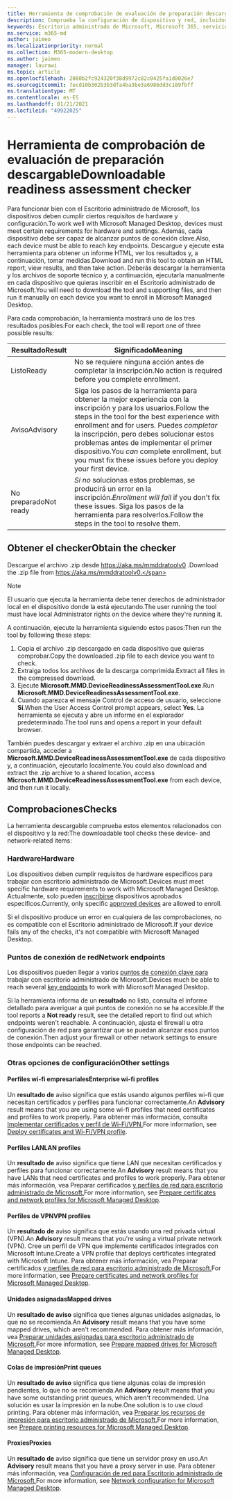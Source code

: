 ```yaml
---
title: Herramienta de comprobación de evaluación de preparación descargable
description: Comprueba la configuración de dispositivo y red, incluidos los puntos de conexión necesarios
keywords: Escritorio administrado de Microsoft, Microsoft 365, servicio, documentación
ms.service: m365-md
author: jaimeo
ms.localizationpriority: normal
ms.collection: M365-modern-desktop
ms.author: jaimeo
manager: laurawi
ms.topic: article
ms.openlocfilehash: 2080b2fc924320f38d9972c82c0425fa1d8026e7
ms.sourcegitcommit: 7ecd10b302b3b3dfa4ba3be3a6986dd3c189fbff
ms.translationtype: MT
ms.contentlocale: es-ES
ms.lasthandoff: 01/21/2021
ms.locfileid: "49922025"
---
```

# <a name="downloadable-readiness-assessment-checker"></a><span data-ttu-id="fe752-104">Herramienta de comprobación de evaluación de preparación descargable</span><span class="sxs-lookup"><span data-stu-id="fe752-104">Downloadable readiness assessment checker</span></span>

<span data-ttu-id="fe752-105">Para funcionar bien con el Escritorio administrado de Microsoft, los dispositivos deben cumplir ciertos requisitos de hardware y configuración.</span><span class="sxs-lookup"><span data-stu-id="fe752-105">To work well with Microsoft Managed Desktop, devices must meet certain requirements for hardware and settings.</span></span> <span data-ttu-id="fe752-106">Además, cada dispositivo debe ser capaz de alcanzar puntos de conexión clave.</span><span class="sxs-lookup"><span data-stu-id="fe752-106">Also, each device must be able to reach key endpoints.</span></span> <span data-ttu-id="fe752-107">Descargue y ejecute esta herramienta para obtener un informe HTML, ver los resultados y, a continuación, tomar medidas.</span><span class="sxs-lookup"><span data-stu-id="fe752-107">Download and run this tool to obtain an HTML report, view results, and then take action.</span></span> <span data-ttu-id="fe752-108">Deberás descargar la herramienta y los archivos de soporte técnico y, a continuación, ejecutarla manualmente en cada dispositivo que quieras inscribir en el Escritorio administrado de Microsoft.</span><span class="sxs-lookup"><span data-stu-id="fe752-108">You will need to download the tool and supporting files, and then run it manually on each device you want to enroll in Microsoft Managed Desktop.</span></span>

<span data-ttu-id="fe752-109">Para cada comprobación, la herramienta mostrará uno de los tres resultados posibles:</span><span class="sxs-lookup"><span data-stu-id="fe752-109">For each check, the tool will report one of three possible results:</span></span>


|<span data-ttu-id="fe752-110">Resultado</span><span class="sxs-lookup"><span data-stu-id="fe752-110">Result</span></span>  |<span data-ttu-id="fe752-111">Significado</span><span class="sxs-lookup"><span data-stu-id="fe752-111">Meaning</span></span>  |
|---------|---------|
|<span data-ttu-id="fe752-112">Listo</span><span class="sxs-lookup"><span data-stu-id="fe752-112">Ready</span></span>     | <span data-ttu-id="fe752-113">No se requiere ninguna acción antes de completar la inscripción.</span><span class="sxs-lookup"><span data-stu-id="fe752-113">No action is required before you complete enrollment.</span></span>        |
|<span data-ttu-id="fe752-114">Aviso</span><span class="sxs-lookup"><span data-stu-id="fe752-114">Advisory</span></span>    | <span data-ttu-id="fe752-115">Siga los pasos de la herramienta para obtener la mejor experiencia con la inscripción y para los usuarios.</span><span class="sxs-lookup"><span data-stu-id="fe752-115">Follow the steps in the tool for the best experience with enrollment and for users.</span></span> <span data-ttu-id="fe752-116">Puedes *completar* la inscripción, pero debes solucionar estos problemas antes de implementar el primer dispositivo.</span><span class="sxs-lookup"><span data-stu-id="fe752-116">You *can* complete enrollment, but you must fix these issues before you deploy your first device.</span></span>        |
|<span data-ttu-id="fe752-117">No preparado</span><span class="sxs-lookup"><span data-stu-id="fe752-117">Not ready</span></span> | <span data-ttu-id="fe752-118">*Si no* solucionas estos problemas, se producirá un error en la inscripción.</span><span class="sxs-lookup"><span data-stu-id="fe752-118">*Enrollment will fail* if you don't fix these issues.</span></span> <span data-ttu-id="fe752-119">Siga los pasos de la herramienta para resolverlos.</span><span class="sxs-lookup"><span data-stu-id="fe752-119">Follow the steps in the tool to resolve them.</span></span>        |

## <a name="obtain-the-checker"></a><span data-ttu-id="fe752-120">Obtener el checker</span><span class="sxs-lookup"><span data-stu-id="fe752-120">Obtain the checker</span></span>

<span data-ttu-id="fe752-121">Descargue el archivo .zip desde https://aka.ms/mmddratoolv0 .</span><span class="sxs-lookup"><span data-stu-id="fe752-121">Download the .zip file from https://aka.ms/mmddratoolv0.</span></span>

> [!NOTE]
> <span data-ttu-id="fe752-122">El usuario que ejecuta la herramienta debe tener derechos de administrador local en el dispositivo donde la está ejecutando.</span><span class="sxs-lookup"><span data-stu-id="fe752-122">The user running the tool must have local Administrator rights on the device where they're running it.</span></span>

 <span data-ttu-id="fe752-123">A continuación, ejecute la herramienta siguiendo estos pasos:</span><span class="sxs-lookup"><span data-stu-id="fe752-123">Then run the tool by following these steps:</span></span>

1. <span data-ttu-id="fe752-124">Copia el archivo .zip descargado en cada dispositivo que quieras comprobar.</span><span class="sxs-lookup"><span data-stu-id="fe752-124">Copy the downloaded .zip file to each device you want to check.</span></span>
2. <span data-ttu-id="fe752-125">Extraiga todos los archivos de la descarga comprimida.</span><span class="sxs-lookup"><span data-stu-id="fe752-125">Extract all files in the compressed download.</span></span>
3. <span data-ttu-id="fe752-126">Ejecute **Microsoft.MMD.DeviceReadinessAssessmentTool.exe**.</span><span class="sxs-lookup"><span data-stu-id="fe752-126">Run **Microsoft.MMD.DeviceReadinessAssessmentTool.exe**.</span></span>
4. <span data-ttu-id="fe752-127">Cuando aparezca el mensaje Control de acceso de usuario, seleccione **Sí**.</span><span class="sxs-lookup"><span data-stu-id="fe752-127">When the User Access Control prompt appears, select **Yes**.</span></span> <span data-ttu-id="fe752-128">La herramienta se ejecuta y abre un informe en el explorador predeterminado.</span><span class="sxs-lookup"><span data-stu-id="fe752-128">The tool runs and opens a report in your default browser.</span></span>

<span data-ttu-id="fe752-129">También puedes descargar y extraer el archivo .zip en una ubicación compartida, acceder a **Microsoft.MMD.DeviceReadinessAssessmentTool.exe** de cada dispositivo y, a continuación, ejecutarlo localmente.</span><span class="sxs-lookup"><span data-stu-id="fe752-129">You could also download and extract the .zip archive to a shared location, access **Microsoft.MMD.DeviceReadinessAssessmentTool.exe** from each device, and then run it locally.</span></span>


## <a name="checks"></a><span data-ttu-id="fe752-130">Comprobaciones</span><span class="sxs-lookup"><span data-stu-id="fe752-130">Checks</span></span>

<span data-ttu-id="fe752-131">La herramienta descargable comprueba estos elementos relacionados con el dispositivo y la red:</span><span class="sxs-lookup"><span data-stu-id="fe752-131">The downloadable tool checks these device- and network-related items:</span></span>

### <a name="hardware"></a><span data-ttu-id="fe752-132">Hardware</span><span class="sxs-lookup"><span data-stu-id="fe752-132">Hardware</span></span>

<span data-ttu-id="fe752-133">Los dispositivos deben cumplir requisitos de hardware específicos para trabajar con escritorio administrado de Microsoft.</span><span class="sxs-lookup"><span data-stu-id="fe752-133">Devices must meet specific hardware requirements to work with Microsoft Managed Desktop.</span></span> <span data-ttu-id="fe752-134">Actualmente, solo pueden [inscribirse](../service-description/device-list.md) dispositivos aprobados específicos.</span><span class="sxs-lookup"><span data-stu-id="fe752-134">Currently, only specific [approved devices](../service-description/device-list.md) are allowed to enroll.</span></span> 

<span data-ttu-id="fe752-135">Si el dispositivo produce un error en cualquiera de las comprobaciones, no es compatible con el Escritorio administrado de Microsoft.</span><span class="sxs-lookup"><span data-stu-id="fe752-135">If your device fails any of the checks, it's not compatible with Microsoft Managed Desktop.</span></span>

### <a name="network-endpoints"></a><span data-ttu-id="fe752-136">Puntos de conexión de red</span><span class="sxs-lookup"><span data-stu-id="fe752-136">Network endpoints</span></span>

<span data-ttu-id="fe752-137">Los dispositivos pueden llegar a varios [puntos de conexión clave para](network.md) trabajar con escritorio administrado de Microsoft.</span><span class="sxs-lookup"><span data-stu-id="fe752-137">Devices much be able to reach several [key endpoints](network.md) to work with Microsoft Managed Desktop.</span></span>

<span data-ttu-id="fe752-138">Si la herramienta informa de un **resultado** no listo, consulta el informe detallado para averiguar a qué puntos de conexión no se ha accesible.</span><span class="sxs-lookup"><span data-stu-id="fe752-138">If the tool reports a **Not ready** result, see the detailed report to find out which endpoints weren't reachable.</span></span> <span data-ttu-id="fe752-139">A continuación, ajusta el firewall u otra configuración de red para garantizar que se puedan alcanzar esos puntos de conexión.</span><span class="sxs-lookup"><span data-stu-id="fe752-139">Then adjust your firewall or other network settings to ensure those endpoints can be reached.</span></span>

### <a name="other-settings"></a><span data-ttu-id="fe752-140">Otras opciones de configuración</span><span class="sxs-lookup"><span data-stu-id="fe752-140">Other settings</span></span>

#### <a name="enterprise-wi-fi-profiles"></a><span data-ttu-id="fe752-141">Perfiles wi-fi empresariales</span><span class="sxs-lookup"><span data-stu-id="fe752-141">Enterprise wi-fi profiles</span></span>

<span data-ttu-id="fe752-142">Un **resultado de** aviso significa que estás usando algunos perfiles wi-fi que necesitan certificados y perfiles para funcionar correctamente.</span><span class="sxs-lookup"><span data-stu-id="fe752-142">An **Advisory** result means that you are using some wi-fi profiles that need certificates and profiles to work properly.</span></span> <span data-ttu-id="fe752-143">Para obtener más información, consulta [Implementar certificados y perfil de Wi-Fi/VPN.](certs-wifi-lan.md#deploy-certificates-and-wi-fivpn-profile)</span><span class="sxs-lookup"><span data-stu-id="fe752-143">For more information, see [Deploy certificates and Wi-Fi/VPN profile](certs-wifi-lan.md#deploy-certificates-and-wi-fivpn-profile).</span></span>

#### <a name="lan-profiles"></a><span data-ttu-id="fe752-144">Perfiles LAN</span><span class="sxs-lookup"><span data-stu-id="fe752-144">LAN profiles</span></span>

<span data-ttu-id="fe752-145">Un **resultado de** aviso significa que tiene LAN que necesitan certificados y perfiles para funcionar correctamente.</span><span class="sxs-lookup"><span data-stu-id="fe752-145">An **Advisory** result means that you have LANs that need certificates and profiles to work properly.</span></span> <span data-ttu-id="fe752-146">Para obtener más información, vea Preparar certificados [y perfiles de red para escritorio administrado de Microsoft.](certs-wifi-lan.md)</span><span class="sxs-lookup"><span data-stu-id="fe752-146">For more information, see [Prepare certificates and network profiles for Microsoft Managed Desktop](certs-wifi-lan.md).</span></span>

#### <a name="vpn-profiles"></a><span data-ttu-id="fe752-147">Perfiles de VPN</span><span class="sxs-lookup"><span data-stu-id="fe752-147">VPN profiles</span></span>

<span data-ttu-id="fe752-148">Un **resultado de** aviso significa que estás usando una red privada virtual (VPN).</span><span class="sxs-lookup"><span data-stu-id="fe752-148">An **Advisory** result means that you're using a virtual private network (VPN).</span></span> <span data-ttu-id="fe752-149">Cree un perfil de VPN que implemente certificados integrados con Microsoft Intune.</span><span class="sxs-lookup"><span data-stu-id="fe752-149">Create a VPN profile that deploys certificates integrated with Microsoft Intune.</span></span> <span data-ttu-id="fe752-150">Para obtener más información, vea Preparar certificados [y perfiles de red para escritorio administrado de Microsoft.](certs-wifi-lan.md)</span><span class="sxs-lookup"><span data-stu-id="fe752-150">For more information, see [Prepare certificates and network profiles for Microsoft Managed Desktop](certs-wifi-lan.md).</span></span>

#### <a name="mapped-drives"></a><span data-ttu-id="fe752-151">Unidades asignadas</span><span class="sxs-lookup"><span data-stu-id="fe752-151">Mapped drives</span></span>

<span data-ttu-id="fe752-152">Un **resultado de aviso** significa que tienes algunas unidades asignadas, lo que no se recomienda.</span><span class="sxs-lookup"><span data-stu-id="fe752-152">An **Advisory** result means that you have some mapped drives, which aren't recommended.</span></span> <span data-ttu-id="fe752-153">Para obtener más información, vea [Preparar unidades asignadas para escritorio administrado de Microsoft.](mapped-drives.md)</span><span class="sxs-lookup"><span data-stu-id="fe752-153">For more information, see [Prepare mapped drives for Microsoft Managed Desktop](mapped-drives.md).</span></span>

#### <a name="print-queues"></a><span data-ttu-id="fe752-154">Colas de impresión</span><span class="sxs-lookup"><span data-stu-id="fe752-154">Print queues</span></span>

<span data-ttu-id="fe752-155">Un **resultado de aviso** significa que tiene algunas colas de impresión pendientes, lo que no se recomienda.</span><span class="sxs-lookup"><span data-stu-id="fe752-155">An **Advisory** result means that you have some outstanding print queues, which aren't recommended.</span></span> <span data-ttu-id="fe752-156">Una solución es usar la impresión en la nube.</span><span class="sxs-lookup"><span data-stu-id="fe752-156">One solution is to use cloud printing.</span></span> <span data-ttu-id="fe752-157">Para obtener más información, vea [Preparar los recursos de impresión para escritorio administrado de Microsoft.](printing.md)</span><span class="sxs-lookup"><span data-stu-id="fe752-157">For more information, see [Prepare printing resources for Microsoft Managed Desktop](printing.md).</span></span>

#### <a name="proxies"></a><span data-ttu-id="fe752-158">Proxies</span><span class="sxs-lookup"><span data-stu-id="fe752-158">Proxies</span></span>

<span data-ttu-id="fe752-159">Un **resultado de** aviso significa que tiene un servidor proxy en uso.</span><span class="sxs-lookup"><span data-stu-id="fe752-159">An **Advisory** result means that you have a proxy server in use.</span></span> <span data-ttu-id="fe752-160">Para obtener más información, vea [Configuración de red para Escritorio administrado de Microsoft.](network.md)</span><span class="sxs-lookup"><span data-stu-id="fe752-160">For more information, see [Network configuration for Microsoft Managed Desktop](network.md).</span></span>

